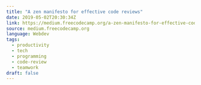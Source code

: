 ```yaml
---
title: "A zen manifesto for effective code reviews"
date: 2019-05-02T20:30:34Z
link: https://medium.freecodecamp.org/a-zen-manifesto-for-effective-code-reviews-e30b5c95204a?source=rss----336d898217ee---4
source: medium.freecodecamp.org
language: Webdev
tags:
  - productivity
  - tech
  - programming
  - code-review
  - teamwork
draft: false
---
```

